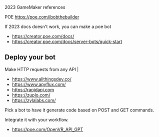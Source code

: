 


2023 GameMaker references

POE
https://poe.com/ibobthebuilder

If 2023 docs doesn't work, you can make a poe bot
- https://creator.poe.com/docs/
- https://creator.poe.com/docs/server-bots/quick-start

## Deploy your bot
Make HTTP requests from any API |

- https://www.allthingsdev.co/
- https://www.apyflux.com/
- https://rapidapi.com
- https://zuplo.com/
- https://zylalabs.com/

Pick a bot to have it generate code based on POST and GET commands.

Integrate it with your workflow.
- https://poe.com/OpenVR_API_GPT

